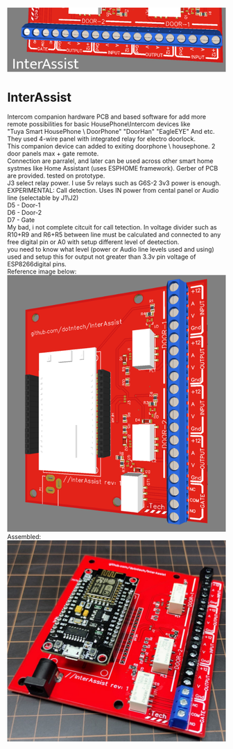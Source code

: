 ![InterAssist](https://github.com/dotntech/InterAssist/blob/main/header.png)
# InterAssist
Intercom companion hardware PCB and based software for add more remote possibilities for basic HousePhone\Intercom devices like  
"Tuya Smart HousePhone \ DoorPhone" "DoorHan" "EagleEYE" And etc.  
They used 4-wire panel with integrated relay for electro doorlock.  
This companion device can added to exiting doorphone \ housephone. 2 door panels max + gate remote.  
Connection are parralel, and later can be used across other smart home systmes like Home Assistant (uses ESPHOME framework).
Gerber of PCB are provided. tested on prototype.  
J3 select relay power. I use 5v relays such as G6S-2 3v3 power is enough.  
EXPERIMENTAL: Call detection. Uses IN power from cental panel or Audio line (selectable by J1\J2)  
D5 - Door-1  
D6 - Door-2  
D7 - Gate  
My bad, i not complete citcuit for call tetection. In voltage divider such as R10+R9 and R6+R5 between line must be calculated and connected to any free digital pin or A0 with setup different level of deetection.  
you need to know what level (power or Audio line levels used and using) used and setup this for output not greater than 3.3v pin voltage of ESP8266digital pins.  
Reference image below:
![InterAssist](https://github.com/dotntech/InterAssist/blob/main/Screenshot_6.png)
Assembled:  
![InterAssist_Assembled](https://github.com/dotntech/InterAssist/blob/7cf597e411476bddfe169925f33fdcf8942a7b5c/assembled_view.jpg)
